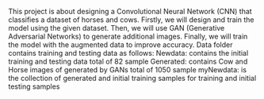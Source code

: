 ﻿This project is about designing a Convolutional Neural Network (CNN) that classifies a dataset of horses and cows. Firstly, we will design and train the model using the given dataset. Then, we will use GAN (Generative Adversarial Networks) to generate additional images. Finally, we will train the model with the augmented data to improve accuracy. 
Data folder contains training and testing data as follows:
Newdata: contains the initial training and testing data total of 82 sample
Generated: contains Cow and Horse images of generated by GANs total of 1050 sample
myNewdata: is the collection of generated and initial training samples for training and initial testing samples 


